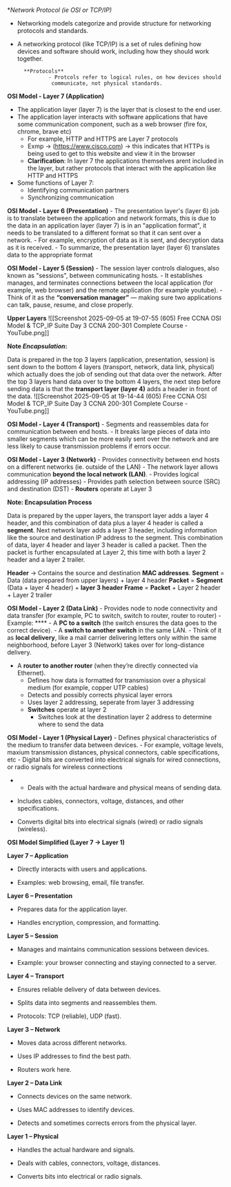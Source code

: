 
**Network Protocol (ie OSI or TCP/IP)*

- Networking models categorize and provide structure for networking protocols and standards.
- A networking protocol (like TCP/IP) is a set of rules defining how devices and software should work, including how they should work together.

		**Protocols**
				- Protcols refer to logical rules, on how devices should
				 communicate, not physical standards.



**OSI Model - Layer 7 (Application)**

- The application layer (layer 7) is the layer that is closest to the end user.
- The application layer interacts with software applications that have some communication component, such as a web browser (fire fox, chrome, brave etc)
	- For example, HTTP and HTTPS are Layer 7 protocols
	- Exmp -> (https://www.cisco.com) -> this indicates that HTTPs is being used to get to this website and view it in the browser
	- **Clarification**:  In layer 7 the applications themselves arent included in the layer, but rather protocols that interact with the application like HTTP and HTTPS
- Some functions of Layer 7:
	- Identifying communication partners 
	- Synchronizing communication

**OSI Model - Layer 6 (Presentation)**
	- The presentation layer's (layer 6) job is to translate between the application and network formats, this is due to the data in an application layer (layer 7) is in an "application format", it needs to be translated to a different format so that it can sent over a network. 
		- For example, encryption of data as it is sent, and decryption data as it is received.
	- To summarize, the presentation  layer (layer 6) translates data to the appropriate format

**OSI Model - Layer 5 (Session)**
	- The session layer controls dialogues, also known as "sessions", between communicating hosts.
	-  It establishes manages, and terminates connections between the local application (for example, web browser) and the remote application (for example youtube).
	- Think of it as the **“conversation manager”** — making sure two applications can talk, pause, resume, and close properly.


**Upper Layers**
![[Screenshot 2025-09-05 at 19-07-55 (605) Free CCNA OSI Model & TCP_IP Suite Day 3 CCNA 200-301 Complete Course - YouTube.png]]

**Note *Encapsulation*:**

 Data is prepared in the top 3 layers (application, presentation, session) is sent down to the bottom 4 layers (transport, network, data link, physical) which actually does the job of sending out that data over the network.  After the top 3 layers hand data over to the bottom 4 layers, the next step before sending data is that the **transport layer (layer 4)** adds a header in front of the data.
![[Screenshot 2025-09-05 at 19-14-44 (605) Free CCNA OSI Model & TCP_IP Suite Day 3 CCNA 200-301 Complete Course - YouTube.png]]

**OSI Model - Layer 4 (Transport)**
	- Segments and reassembles data for communication between end hosts.
	- It breaks large pieces of data into smaller segments which can be more easily sent over the network and are less likely to cause transmission problems if errors occur. 

**OSI Model - Layer 3 (Network)**
	- Provides connectivity between end hosts on a different networks (ie. outside of the LAN)
	- The network layer allows communication **beyond the local network (LAN)**.
	- Provides logical addressing (IP addresses)
	- Provides path selection between source (SRC) and destination (DST)
	- **Routers** operate at Layer 3


**Note: Encapsulation Process**

Data is prepared by the upper layers, the transport layer adds a layer 4 header, and this combination of data plus a layer 4 header is called a **segment**. Next network layer adds a layer 3 header, including information like the source and destination IP address to the segment. This combination of data, layer 4 header and layer 3 header is called a packet. Then the packet is further encapsulated at Layer 2, this time with both a layer 2 header and a layer 2 trailer.

 **Header** → Contains the source and destination **MAC addresses**.
**Segment** = Data (data prepared from upper layers) + layer 4 header 
**Packet** = **Segment** (Data + layer 4 header) + **layer 3 header**
**Frame** = **Packet** + Layer 2 header + Layer 2 trailer

**OSI Model - Layer 2 (Data Link)**
	- Provides node to node connectivity and data transfer (for example, PC to switch, switch to router, router to router)
		- Example:
		****	- A **PC to a switch** (the switch ensures the data goes to the correct device).
			- A **switch to another switch** in the same LAN.
		- Think of it as **local delivery**, like a mail carrier delivering letters only within the same neighborhood, before Layer 3 (Network) takes over for long-distance delivery.
- A **router to another router** (when they’re directly connected via Ethernet).
	- Defines how data is formatted for transmission over a physical medium (for example, copper UTP cables)
	- Detects and possibly corrects physical layer errors
	- Uses layer 2 addressing, seperate from layer 3 addressing
	- **Switches** operate at layer 2
		- Switches look at the destination layer 2 address to determine where to send the data
		
**OSI Model - Layer 1 (Physical Layer)**
	- Defines physical characteristics of the medium to transfer data between devices.
	- For example, voltage levels, maxium transmission distances, physical connectors, cable specifications, etc
	- Digital bits are converted into electrical signals for wired connections, or radio signals for wireless connections

- - Deals with the actual hardware and physical means of sending data.
    
- Includes cables, connectors, voltage, distances, and other specifications.
    
- Converts digital bits into electrical signals (wired) or radio signals (wireless).


**OSI Model Simplified (Layer 7 → Layer 1)**

**Layer 7 – Application**

- Directly interacts with users and applications.
    
- Examples: web browsing, email, file transfer.
    

**Layer 6 – Presentation**

- Prepares data for the application layer.
    
- Handles encryption, compression, and formatting.
    

**Layer 5 – Session**

- Manages and maintains communication sessions between devices.
    
- Example: your browser connecting and staying connected to a server.
    

**Layer 4 – Transport**

- Ensures reliable delivery of data between devices.
    
- Splits data into segments and reassembles them.
    
- Protocols: TCP (reliable), UDP (fast).
    

**Layer 3 – Network**

- Moves data across different networks.
    
- Uses IP addresses to find the best path.
    
- Routers work here.
    

**Layer 2 – Data Link**

- Connects devices on the same network.
    
- Uses MAC addresses to identify devices.
    
- Detects and sometimes corrects errors from the physical layer.
    

**Layer 1 – Physical**

- Handles the actual hardware and signals.
    
- Deals with cables, connectors, voltage, distances.
    
- Converts bits into electrical or radio signals.